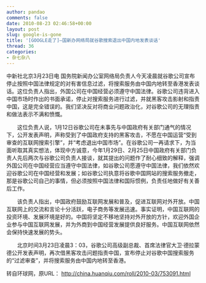 ```yaml
---
author: pandao
comments: false
date: 2010-08-23 02:46:58+00:00
layout: post
slug: google-is-gone
title: '[GOOGLE走了]–国新办网络局就谷歌搜索退出中国内地发表谈话'
thread: 36
categories:
- 杂七杂八
---
```


中新社北京3月23日电 国务院新闻办公室网络局负责人今天凌晨就谷歌公司宣布停止按照中国法律规定的对有害信息过滤，将搜索服务由中国内地转至香港发表谈话。这位负责人指出，外国公司在中国经营必须遵守中国法律。谷歌公司违背进入中国市场时作出的书面承诺，停止对搜索服务进行过滤，并就黑客攻击影射和指责中国，这是完全错误的。我们坚决反对将商业问题政治化，对谷歌公司的无理指责和做法表示不满和愤慨。

　　这位负责人说，1月12日谷歌公司在未事先与中国政府有关部门通气的情况下，公开发表声明，声称受到了中国政府支持的黑客攻击，不愿在中国运营“受到审查的互联网搜索引擎”，并“考虑退出中国市场”。在谷歌公司一再请求下，为当面听取其真实想法，体现中方诚意，今年1月29日、2月25日中国政府有关部门负责人先后两次与谷歌公司负责人接谈，就其提出的问题作了耐心细致的解释，强调外国公司在中国经营应当遵守中国法律，如谷歌公司愿遵守中国法律，我们依然欢迎谷歌公司在中国经营和发展；如谷歌公司执意将谷歌中国网站的搜索服务撤走，那是谷歌公司自己的事情，但必须按照中国法律和国际惯例，负责任地做好有关善后工作。

　　该负责人指出，中国政府鼓励互联网发展和普及，促进互联网对外开放。中国互联网上的交流和言论十分活跃，电子商务等发展迅速。事实证明，中国互联网的投资环境、发展环境是好的。中国将坚定不移地坚持对外开放的方针，欢迎外国企业参与中国互联网发展，并为外商到中国经营发展提供良好服务。中国互联网依然会保持快速发展的势头。

　　北京时间3月23日凌晨3：03，谷歌公司高级副总裁、首席法律官大卫·德拉蒙德公开发表声明，再次借黑客攻击问题指责中国，宣布停止对谷歌中国搜索服务的“过滤审查”，并将搜索服务由中国内地转至香港。

转自环球网，原URL： http://china.huanqiu.com/roll/2010-03/753091.html
